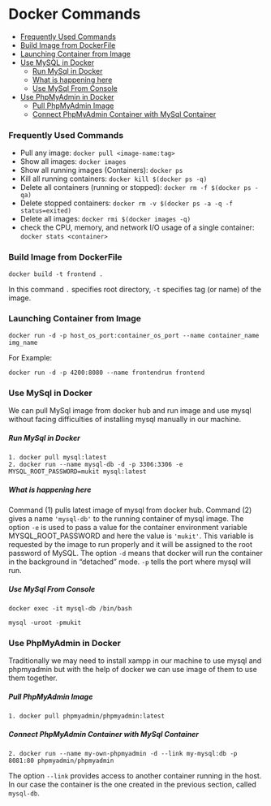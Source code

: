 # Docker Commands

* [Frequently Used Commands](#Frequently-Used-Commands)
* [Build Image from DockerFile](###Build-Image-from-DockerFile)
* [Launching Container from Image](###Launching-Container-from-Image)
* [Use MySQL in Docker](###-Use-MySql-in-Docker)
    - [Run MySql in Docker](#####Run-MySql-in-Docker)
    - [What is happening here](#####What-is-happening-here)
    - [Use MySql From Console](#####Use-MySql-From-Console)
* [Use PhpMyAdmin in Docker](###Use-PhpMyAdmin-in-Docker)
    - [Pull PhpMyAdmin Image](#####Pull-PhpMyAdmin-Image)
    - [Connect PhpMyAdmin Container with MySql Container](#####Connect-PhpMyAdmin-Container-with-MySql-Container)

### Frequently Used Commands
- Pull any image: `docker pull <image-name:tag>`
- Show all images: `docker images`
- Show all running images (Containers): `docker ps`
- Kill all running containers: `docker kill $(docker ps -q)`
- Delete all containers (running or stopped): `docker rm -f $(docker ps -qa)`
- Delete stopped containers: `docker rm -v $(docker ps -a -q -f status=exited)`
- Delete all images: `docker rmi $(docker images -q)`
- check the CPU, memory, and network I/O usage of a single container: `docker stats <container>`


### Build Image from DockerFile 
```
docker build -t frontend .
```
In this command `.` specifies root directory, `-t` specifies tag (or name) of the image.


### Launching Container from Image
```
docker run -d -p host_os_port:container_os_port --name container_name img_name
```
For Example:
```
docker run -d -p 4200:8080 --name frontendrun frontend
```

### Use MySql in Docker
We can pull MySql image from docker hub and run image and use mysql without facing difficulties of installing mysql manually in our machine.

##### Run MySql in Docker
```
1. docker pull mysql:latest
2. docker run --name mysql-db -d -p 3306:3306 -e MYSQL_ROOT_PASSWORD=mukit mysql:latest
```
##### What is happening here
Command (1) pulls latest image of mysql from docker hub.
Command (2) gives a name `'mysql-db'` to the running container of mysql image. The option `-e` is used to pass a value 
for the container environment variable MYSQL_ROOT_PASSWORD and here the value is `'mukit'`. This variable is requested 
by the image to run properly and it will be assigned to the root password of MySQL. The option `-d` means that docker 
will run the container in the background in “detached” mode. `-p` tells the port where mysql will run.

##### Use MySql From Console
```
docker exec -it mysql-db /bin/bash

mysql -uroot -pmukit
```
###  Use PhpMyAdmin in Docker
Traditionally we may need to install xampp in our machine to use mysql and phpmyadmin but with the help of docker we can use image of them to use them together.

##### Pull PhpMyAdmin Image
```
1. docker pull phpmyadmin/phpmyadmin:latest
```

##### Connect PhpMyAdmin Container with MySql Container
```
2. docker run --name my-own-phpmyadmin -d --link my-mysql:db -p 8081:80 phpmyadmin/phpmyadmin
```
The option `--link` provides access to another container running in the host. In our case the container is the one created in the previous section, called `mysql-db`.
